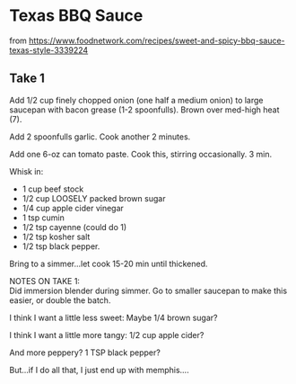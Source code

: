 # Texas BBQ Sauce

from https://www.foodnetwork.com/recipes/sweet-and-spicy-bbq-sauce-texas-style-3339224

## Take 1
Add 1/2 cup finely chopped onion (one half a medium onion) to large saucepan with bacon grease (1-2 spoonfulls).  Brown over med-high heat (7).

Add 2 spoonfulls garlic.  Cook another 2 minutes.

Add one 6-oz can tomato paste.  Cook this, stirring occasionally.  3 min.

Whisk in:
* 1 cup beef stock
* 1/2 cup LOOSELY packed brown sugar
* 1/4 cup apple cider vinegar
* 1 tsp cumin
* 1/2 tsp cayenne (could do 1)
* 1/2 tsp kosher salt
* 1/2 tsp black pepper.


Bring to a simmer...let cook 15-20 min until thickened.

NOTES ON TAKE 1:  
Did immersion blender during simmer.  Go to smaller saucepan to make this easier, or double the batch.

I think I want a little less sweet:   Maybe 1/4 brown sugar?

I think I want a little more tangy:  1/2 cup apple cider?

And more peppery?  1 TSP black pepper?

But...if I do all that, I just end up with memphis....


